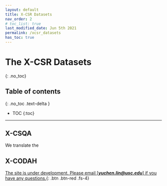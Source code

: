 ```yaml
---
layout: default
title: X-CSR Datasets
nav_order: 2
# toc_list: true
last_modified_date: Jun 5th 2021
permalink: /xcsr_datasets
has_toc: true
---
```


# The X-CSR Datasets
{: .no_toc}


## Table of contents
{: .no_toc .text-delta }

- TOC
{:toc}


---


## X-CSQA
We translate the 

## X-CODAH


[The site is under development. Please email [***yuchen.lin@usc.edu***] if you have any questions.](){: .btn .btn-red .fs-4}
